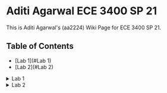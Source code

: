 # Aditi Agarwal ECE 3400 SP 21

This is Aditi Agarwal's (aa2224) Wiki Page for ECE 3400 SP 21. 

## Table of Contents
- [Lab 1](#Lab 1)
- [Lab 2](#Lab 2)

<details>
<summary>Lab 1</summary>

## Lab 1

In Lab 1, I learned how to program the Arduino, how to assemble a circuit with photoresistors, and how to view the input of photoresistors through using Arduino pins. 

### Blinking the LED

As an introduction to programming an Arduino, the first task of the lab was to blink an LED. After installing the Arduino IDE, I used the file given to us, `blink_LED.ino`. This code helped me learn how programming a microcontroller works, in which there is a setup sequence, and then a loop that continuosly runs on the Arduino everytime it is turned on until a new program gets loaded onto the Arduino or you press the RESET button. In the setup part of the code, the `LEDBUILTIN` pin, which is a "pin" that controls the LED that is already on the Arduino, is declared as an output so that the compiler can tell the Arduino that it is writing values to it to output onto the connected I/O device, which in this case is the built-in LED. In the loop part of the code, we first write a `HIGH` signal to the LED, which is a digital value that is high enough power to turn on the LED, then there is a delay, then we write `LOW` which turns the LED off, and then there is another delay. The delay between the writes to the LEDs is required in order to see any visible change since the clock speed of the Arduino is faster than we can see. After understanding how the code works, I programmed it to the Arduino, and saw that how I changed the delay time affected how fast the LED was blinking. 

### Building the Photosensor Circuits

After understanding how to program the Arduino, we got started on the first part of developing a Light Following robot. To get the Light Following Robot to follow light, I first needed to connect the photoresistors to the Arduino to sense light intensity. The CdS Photosensors are photoresistors in which as more light is detected (indcident light) at the sensor, the resistance value decreases so that the output voltage increases. This is because the photoresistor is a voltage divider circuit with the resistor that has incident light is on one side and a 10 kilo-ohms pull-down resistor is on the other side. The output voltage is connected to an analog input of the Arduino Nano so that its value can be read (from 0 to 1023) by the Arduino as a digital value. 

 Since it reads a value upto 1023, it was important to first calibrate the photoresistor to the regular lighting surroundings so that it will be able to detect a flashlight approximiatley 30 cm away. To do this, I first created a simple circuit with just one photosensor connected. 
 
![one photosensor circuit](single_photoresistor_circuit.png)


After creating this circuit, I used the `CdS_ReadA0.ino` code to read the value to the Serial Monitor. In the code, first in set up I set the baud rate to 9600 and then match that on the serial monitor so that I can read the outputs. Then in the loop, I read the pinvalue using an `analogRead` to pin A0, which is which pin the photoresistor output is. Below is what got printed out on the serial monitor without a flashlight near it, so it is the value based on just surrounding light.

![img2](one_photoresistor_serial.png)


After callibrating with one photosensor, I created a circuit with two photosensors, one pointing to the left and one to the right of the robot so that it will turn to the right or left based on where the flashlight is. I used two analog pins, A0 and A1 for the output of the photoresistors. The full circuit below. 

![full circuit](full_circuit.png)

To detect which side the flashlight is, I used a Normalized Measurement for the left and the right. This is needed because if the flashlight was on the right, for example, the left would still detect it. The normalized measurement for the left is the sensor reading on the left divided by the sum of both sensor readings and the normalized measurement for the right is the sensor reading on the right divided by the sum of both sensors. I wrote the code `CdS_ReadA0A1.ino` so that it prints the normalized measurement values on both the left and right side. This is the first step to eventually making the robot follow light.

Serial Output when flashlight is on the right:

![img4](photoresistor_right.png)


Serial Output when flashlight is on the left:

![img5](photoresistor_left.png)


In Lab 2, I will connect the motors to the circuit and write code so that the robot moves based on the light.
 
</details>

<details>
<summary>Lab 2</summary>

## Lab 2

In this lab, I integrated the work from Lab 1 where I callibrated and created the circuits for the photoresistors with the actual motors and wheels to fully create a light following robot. 

### Materials
<img width="611" alt="Screen Shot 2021-03-29 at 5 34 50 PM" src="https://user-images.githubusercontent.com/45053255/112903091-11614600-90b5-11eb-9e58-9acc08dc3e81.png">


### Analog-to-Digital Conversion on Arduino

In order to read voltage values, the Arduino is able to convert an Analog input into a digital reading from 0 to 1023. 

In this lab, we had to examine the timing of the ADC process as we use it to read the photoresistor values for light following. The CLK_ADC value generates a clock signal as described by the following table from the ATMega4809 Datasheet. 

<img width="818" alt="Screen Shot 2021-03-29 at 5 09 50 PM" src="https://user-images.githubusercontent.com/45053255/112900484-93e80680-90b1-11eb-86ad-5e7c60726b41.png">


Using the bitRead() function and from reading the ATMega Datasheet for the correct bits to access, I was able to access the prescalar and PDIV values from the ADC0 CTRLC and CLKCTRL MCLKCTRLB registers respectively. The CLK_ADC values is generated from the CLK_PER value which is the CPU clock divided down by the prescaler value that is accessed in the CTRLC register in ADC0. 

![Uploading Screen Shot 2021-03-29 at 5.10.31 PM.png…]()
<img width="925" alt="Screen Shot 2021-03-29 at 5 10 19 PM" src="https://user-images.githubusercontent.com/45053255/112900543-a5c9a980-90b1-11eb-9078-3747716fa2a3.png">


The prescalar value of 6 means that the prescalar is 128. There is also the PDIV value which is either enabled or un-enabled for use to futher divide the CLK_PER value by. 

<img width="927" alt="Screen Shot 2021-03-29 at 5 10 42 PM" src="https://user-images.githubusercontent.com/45053255/112900586-b2e69880-90b1-11eb-8a7b-ee9b9755a173.png">


Since the PDIV was not enabled (PEN = 0), it was not factored into the CLK_ADC value.

The CLK_ADC is hence 16 MHz / 128 = 125 kHz

### H-Bridge

To run the robot's motors, we used an H-Bridge. We were given a chip for the H-Bridge (L293D). To power and control the motors, we used the following pinout from Lecture 7.


<img width="694" alt="Screen Shot 2021-03-29 at 4 47 34 PM" src="https://user-images.githubusercontent.com/45053255/112898132-782f3100-90ae-11eb-8d56-598d2129cb8e.png">

The internal logic for the L293D chip to work requires 5V from the Arduino and the motors use the 4.5V AA Battery pack. I connected Arduino output pins to the enables for the 2 motors to control the speed and then digital connections to the motor. 

<img width="618" alt="Screen Shot 2021-03-29 at 5 11 14 PM" src="https://user-images.githubusercontent.com/45053255/112900649-c5f96880-90b1-11eb-881e-1e840a76af20.png">

The chip at the bottom of the image (back of the robot) is the L293D chip.

To send a digital signal that can control power, the Arduino uses Pulse Width Modulation (PWM). PWM works by sending either a high or low signal, but in different time intervals. The longer the high signal is in each cycle, the higher the voltage is. 

<img width="414" alt="Screen Shot 2021-03-29 at 5 07 00 PM" src="https://user-images.githubusercontent.com/45053255/112900226-2dfb7f00-90b1-11eb-8916-f4a08e43d875.png">

I used 2 Arduino digital pins with PWM for the enables for each motor to control the speed. The other outputs for the direction did not need to be connected to PWM pins because they were either just high or low. To show wheel actuation, I first just made the robot's wheels move forward together, move backward together, turn in opposite direction to each other, and then come to a full stop. Each of these are for one second until the stop. To get the timing accurate, I used a millisecond timer and compared the time in the loop to 0 to switch to the different wheel directions based on time. 

video link: https://drive.google.com/file/d/1U6MJ6ScXGQpIi-ZrKf22N5cd0a4_htNr/view?usp=sharing

<figure class="video_container">
  <iframe src="https://drive.google.com/file/d/1U6MJ6ScXGQpIi-ZrKf22N5cd0a4_htNr/preview" width="640" height="480"></iframe>
</figure>

### Calibrating the Motors

The wheels are impossible to attach identically, hence to move the robot in a straight line, I had to find the different PWM speed values to write to the motors to go straight. I found that my left wheel moved faster than my right wheel so I adjusted for both fast and slow speeds.

Fast in straight line video: https://drive.google.com/file/d/1BnMHmPCJJ87rW69YuH_DytN6lfREscw7/view?usp=sharing

<figure class="video_container">
  <iframe src="https://drive.google.com/file/d/1BnMHmPCJJ87rW69YuH_DytN6lfREscw7/preview" width="640" height="480"></iframe>
</figure>

Slow in a straight line video: https://drive.google.com/file/d/1GYDUXnUgZSVViRshvOcERzb2nhsQlAwe/view?usp=sharing

<figure class="video_container">
  <iframe src="https://drive.google.com/file/d/1GYDUXnUgZSVViRshvOcERzb2nhsQlAwe/preview" width="640" height="480"></iframe>
</figure>

### Light Following using Photosensors

After calibrating the motors and understanding how to move the wheels, I combined the code from lab 1 normalized measurements identifying if the light is right or left with the code for moving the wheels. To turn the robot, I set the wheel in the direction the robot is turning to a slow speed, and the opposite wheel a fast speed. 

For light following, the conditions are that if there is no extra light source (flashlight), the robot spins in circles and the LED blinks repeatedly with 500 ms on and then off, if there is a light on one side then the robot turns that direction, and if the flashlight is not on one side the robot goes in a straight line. 

To make the code more organized, I made multiple functions. One function to move forward, one to move left, one to move right, and one for the blinking LED. This helped me debug the code a lot easier. In the main loop, I check if the left normalized value is between 0.4 and 0.6 and if it is, then it checks if there is extra light by checking if the actual photosensor value is greater than 100. If it is greater than 100 it goes straight and if not then it spins in circles with the blinking LED. If the left normalized value is not between 0.4 and 0.6 then it sees with normalized value is higher and turns in that direction. 

Final Video: https://drive.google.com/file/d/1JJEkW6YtUpRud0T0AVR1O1OzvPztSUCq/view?usp=sharing

<figure class="video_container">
  <iframe src="https://drive.google.com/file/d/1JJEkW6YtUpRud0T0AVR1O1OzvPztSUCq/preview" width="640" height="480"></iframe>
</figure>


</details>




